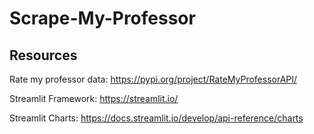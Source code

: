 # Scrape-My-Professor
## Resources

Rate my professor data: https://pypi.org/project/RateMyProfessorAPI/

Streamlit Framework: https://streamlit.io/

Streamlit Charts: https://docs.streamlit.io/develop/api-reference/charts
